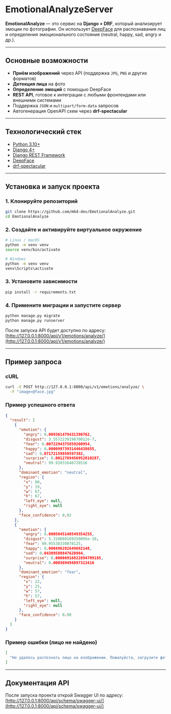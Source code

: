 # EmotionalAnalyzeServer

**EmotionalAnalyze** — это сервис на **Django + DRF**, который анализирует эмоции по фотографии.
Он использует [DeepFace](https://pypi.org/project/deepface/) для распознавания лиц и определения эмоционального состояния (neutral, happy, sad, angry и др.).

---

## Основные возможности

* **Приём изображений** через API (поддержка `JPG`, `PNG` и других форматов)
* **Детекция лица** на фото
* **Определение эмоций** с помощью DeepFace
* **REST API**, готовое к интеграции с любыми фронтендами или внешними системами
* Поддержка `JSON` и `multipart/form-data` запросов
* Автогенерация OpenAPI схем через **drf-spectacular**

---

## Технологический стек

* [Python 3.10+](https://www.python.org/)
* [Django 4+](https://www.djangoproject.com/)
* [Django REST Framework](https://www.django-rest-framework.org/)
* [DeepFace](https://github.com/serengil/deepface)
* [drf-spectacular](https://drf-spectacular.readthedocs.io/)

---

## Установка и запуск проекта

### 1. Клонируйте репозиторий

```bash
git clone https://github.com/m6d-dev/EmotionalAnalyze.git
cd EmotionalAnalyze
```

### 2. Создайте и активируйте виртуальное окружение

```bash
# Linux / macOS
python -m venv venv
source venv/bin/activate

# Windows
python -m venv venv
venv\Scripts\activate
```

### 3. Установите зависимости

```bash
pip install -r requirements.txt
```

### 4. Примените миграции и запустите сервер

```bash
python manage.py migrate
python manage.py runserver
```

После запуска API будет доступно по адресу:
[http://127.0.0.1:8000/api/v1/emotions/analyze/](http://127.0.0.1:8000/api/v1/emotions/analyze/)

---

## Пример запроса

### cURL

```bash
curl -X POST http://127.0.0.1:8000/api/v1/emotions/analyze/ \
  -F "image=@face.jpg"
```

### Пример успешного ответа

```json
{
  "result": [
    {
      "emotion": {
        "angry": 0.009361479431390762,
        "disgust": 3.557223919870012e-7,
        "fear": 0.0072294375859200954,
        "happy": 0.00009973931446438655,
        "sad": 0.07172159850597382,
        "surprise": 0.0012769456952810287,
        "neutral": 99.91031646728516
      },
      "dominant_emotion": "neutral",
      "region": {
        "x": 80,
        "y": 19,
        "w": 67,
        "h": 67,
        "left_eye": null,
        "right_eye": null
      },
      "face_confidence": 0.92
    },
    {
      "emotion": {
        "angry": 0.0005845140549354255,
        "disgust": 5.310060169350095e-10,
        "fear": 99.95538330078125,
        "happy": 0.000496282649692148,
        "sad": 0.04309580847620964,
        "surprise": 0.00006916822894709185,
        "neutral": 0.000369494897313416
      },
      "dominant_emotion": "fear",
      "region": {
        "x": 22,
        "y": 25,
        "w": 57,
        "h": 57,
        "left_eye": null,
        "right_eye": null
      },
      "face_confidence": 0.98
    }
  ]
}
```

### Пример ошибки (лицо не найдено)

```json
[
  "Не удалось распознать лицо на изображении. Пожалуйста, загрузите фото с видимым лицом."
]
```

---

## Документация API

После запуска проекта открой Swagger UI по адресу:
[http://127.0.0.1:8000/api/schema/swagger-ui/](http://127.0.0.1:8000/api/schema/swagger-ui/)

